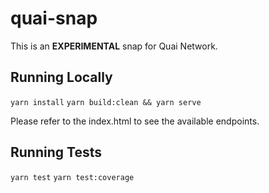 # quai-snap

This is an **EXPERIMENTAL** snap for Quai Network.

## Running Locally

`yarn install`
`yarn build:clean && yarn serve`

Please refer to the index.html to see the available endpoints.

## Running Tests

`yarn test`
`yarn test:coverage`

